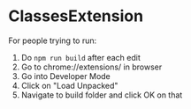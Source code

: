 # ClassesExtension

For people trying to run: 
1. Do ```npm run build``` after each edit
2. Go to chrome://extensions/ in browser
3. Go into Developer Mode
4. Click on "Load Unpacked"
5. Navigate to build folder and click OK on that